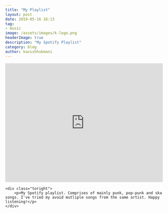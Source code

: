 ```yaml
---
title: "My Playlist"
layout: post
date: 2019-05-16 16:13
tag:
- music
image: /assets/images/k-logo.png
headerImage: true
description: "My Spotify Playlist"
category: blog
author: kavishhukmani
---
```

<div class="side-by-side">
    <div class="toleft">
        <iframe src="https://open.spotify.com/embed/user/khukmani/playlist/3zqhLdgqjeFysHuzOAnRrO" width="100%" height="380" frameborder="0" allowtransparency="true"></iframe>
    </div>

    <div class="toright">
        <p>My Spotify playlist. Comprises of mainly punk, pop-punk and ska songs. I've tried my avoid mutliple songs from the same artist. Happy listening!</p>
    </div>
</div>
